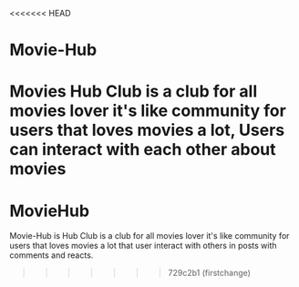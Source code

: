 <<<<<<< HEAD
# Movie-Hub
Movies Hub Club is a club for all movies lover it's like community for users that loves movies a lot, Users can interact with each other about movies 
=======
# MovieHub
Movie-Hub is Hub Club is a club for all movies lover it's like community for users that loves movies a lot that user interact with others in posts with comments and reacts. 
>>>>>>> 729c2b1 (firstchange)
